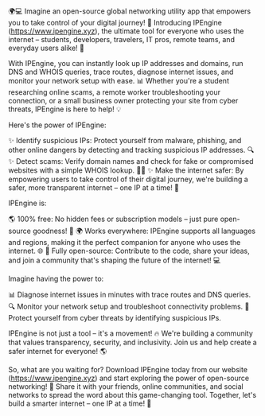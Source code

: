 🌍💻 Imagine an open-source global networking utility app that empowers you to take control of your digital journey! 🚀 Introducing IPEngine (https://www.ipengine.xyz), the ultimate tool for everyone who uses the internet – students, developers, travelers, IT pros, remote teams, and everyday users alike! 💪

With IPEngine, you can instantly look up IP addresses and domains, run DNS and WHOIS queries, trace routes, diagnose internet issues, and monitor your network setup with ease. 📊 Whether you're a student researching online scams, a remote worker troubleshooting your connection, or a small business owner protecting your site from cyber threats, IPEngine is here to help! 💡

Here's the power of IPEngine:

✨ Identify suspicious IPs: Protect yourself from malware, phishing, and other online dangers by detecting and tracking suspicious IP addresses. 🔍
✨ Detect scams: Verify domain names and check for fake or compromised websites with a simple WHOIS lookup. 🕵️‍♀️
✨ Make the internet safer: By empowering users to take control of their digital journey, we're building a safer, more transparent internet – one IP at a time! 💪

IPEngine is:

🌎 100% free: No hidden fees or subscription models – just pure open-source goodness! 🤝
🌍 Works everywhere: IPEngine supports all languages and regions, making it the perfect companion for anyone who uses the internet. 🌐
💯 Fully open-source: Contribute to the code, share your ideas, and join a community that's shaping the future of the internet! 💻

Imagine having the power to:

📊 Diagnose internet issues in minutes with trace routes and DNS queries.
🔍 Monitor your network setup and troubleshoot connectivity problems.
💪 Protect yourself from cyber threats by identifying suspicious IPs.

IPEngine is not just a tool – it's a movement! 🔥 We're building a community that values transparency, security, and inclusivity. Join us and help create a safer internet for everyone! 🌎

So, what are you waiting for? Download IPEngine today from our website (https://www.ipengine.xyz) and start exploring the power of open-source networking! 🔹 Share it with your friends, online communities, and social networks to spread the word about this game-changing tool. Together, let's build a smarter internet – one IP at a time! 🚀